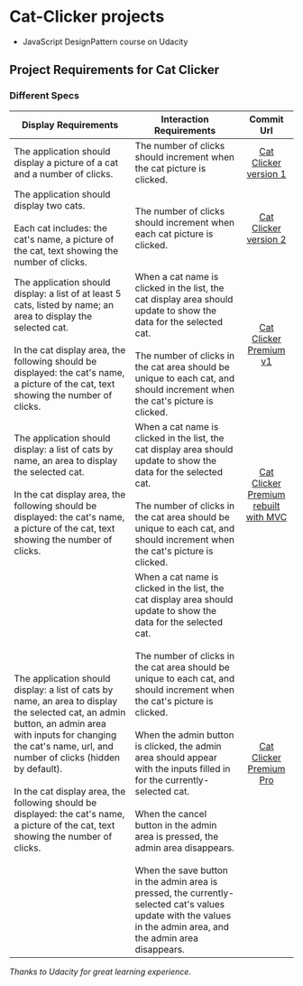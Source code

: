 # Cat-Clicker projects
  - JavaScript DesignPattern course on Udacity

## Project Requirements for Cat Clicker
### Different Specs

| Display Requirements | Interaction Requirements | Commit Url |
| ------------- | ------------- | :-------------: |
| The application should display a picture of a cat and a number of clicks. | The number of clicks should increment when the cat picture is clicked. | [Cat Clicker version 1](https://github.com/drwl/cat-clicker/tree/dbca3a0de0f3b8bda3f19bda2d39b8760ae10143)
| The application should display two cats.<br /><br />Each cat includes: the cat's name, a picture of the cat, text showing the number of clicks. | The number of clicks should increment when each cat picture is clicked. | [Cat Clicker version 2](https://github.com/drwl/cat-clicker/tree/354a3d23ecc62425562d905b8fc6ea548e013730)
| The application should display: a list of at least 5 cats, listed by name; an area to display the selected cat.<br /><br />In the cat display area, the following should be displayed: the cat's name, a picture of the cat, text showing the number of clicks. | When a cat name is clicked in the list, the cat display area should update to show the data for the selected cat.<br /><br />The number of clicks in the cat area should be unique to each cat, and should increment when the cat's picture is clicked. | [Cat Clicker Premium v1](https://github.com/drwl/cat-clicker/tree/725f84363d3ad516e8dcc0318134db8303328911)
| The application should display: a list of cats by name, an area to display the selected cat. <br /><br />In the cat display area, the following should be displayed: the cat's name, a picture of the cat, text showing the number of clicks. | When a cat name is clicked in the list, the cat display area should update to show the data for the selected cat.<br/><br/>The number of clicks in the cat area should be unique to each cat, and should increment when the cat's picture is clicked. | [Cat Clicker Premium  rebuilt with MVC](https://github.com/drwl/cat-clicker/tree/ad50c2c217f6f7776cf0a94fdfa9e0e4be75545d)
| The application should display: a list of cats by name, an area to display the selected cat, an admin button, an admin area with inputs for changing the cat's name, url, and number of clicks (hidden by default).<br /><br />In the cat display area, the following should be displayed: the cat's name, a picture of the cat, text showing the number of clicks. | When a cat name is clicked in the list, the cat display area should update to show the data for the selected cat.<br /><br />The number of clicks in the cat area should be unique to each cat, and should increment when the cat's picture is clicked.<br /><br />When the admin button is clicked, the admin area should appear with the inputs filled in for the currently-selected cat.<br /><br />When the cancel button in the admin area is pressed, the admin area disappears.<br /><br />When the save button in the admin area is pressed, the currently-selected cat's values update with the values in the admin area, and the admin area disappears. | [Cat Clicker Premium Pro](https://github.com/drwl/cat-clicker/tree/4136339a71a4097e86815b03be4be61bbec2179c)

*Thanks to Udacity for great learning experience.*